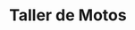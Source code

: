 ---
title: "Taller de Motos"
url: /fernando-de-la-mora/taller-de-motos-calle-pitiantuta/
shop: motocicleta
---